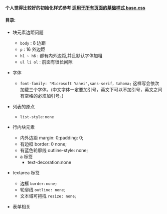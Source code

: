 #### 个人觉得比较好的初始化样式参考 [适用于所有页面的基础样式 base.css](https://blog.csdn.net/sinat_17775997/article/details/80797777)

#### 目录:

- 块元素边距问题

  - `body` : 8 边距
  - `p` : 16 外边距
  - `h1 ~ h6` : 都有内外边距,并且默认字体加粗
  - `ul li ol` : 前面有很长间隙

- 字体

  - `font-family: "Microsoft Yahei",sans-serif，tahoma;` 这样写会依次加载三个字体。(中文字体一定要加引号，英文下可以不加引号，英文之间有空格的必须加引号。)

- 列表的原点

  - `list-style:none`

- 行内块元素
  - 内外边距 margin: 0;padding: 0;
  - 有边框 border: 0 none;
  - 有蓝色轮廓线 outline-style: none;
  - a 标签
    - text-decoration:none
- textarea 标签

  - 边框 `border:none;`
  - 轮廓线 `outline: none;`
  - 文本域可拖拽 `resize: none;`

- 表单相关
